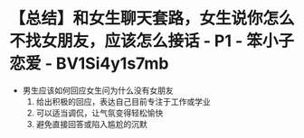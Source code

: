 # 【总结】和女生聊天套路，女生说你怎么不找女朋友，应该怎么接话 - P1 - 笨小子恋爱 - BV1Si4y1s7mb

-   男生应该如何回应女生问为什么没有女朋友
    1.  给出积极的回应，表达自己目前专注于工作或学业
    2.  可以适当调侃，让气氛变得轻松愉快
    3.  避免直接回答或陷入尴尬的沉默